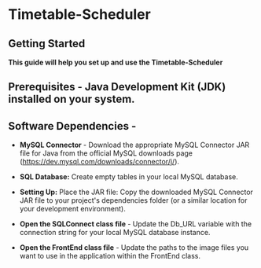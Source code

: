 <h1>Timetable-Scheduler</h1>
<h2>Getting Started</h2>

**This guide will help you set up and use the Timetable-Scheduler**

## Prerequisites - Java Development Kit (JDK) installed on your system.

## Software Dependencies -

- **MySQL Connector** - Download the appropriate MySQL Connector JAR file for Java from the official MySQL downloads page (https://dev.mysql.com/downloads/connector/j/).

- **SQL Database:** Create empty tables in your local MySQL database.
 
- **Setting Up:** Place the JAR file: Copy the downloaded MySQL Connector JAR file to your project's dependencies folder (or a similar location for your development environment).

- **Open the SQLConnect class file** - Update the Db_URL variable with the connection string for your local MySQL database instance.

- **Open the FrontEnd class file** - Update the paths to the image files you want to use in the application within the FrontEnd class.
